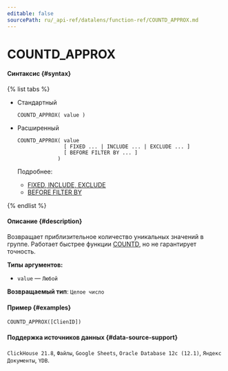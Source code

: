 ```yaml
---
editable: false
sourcePath: ru/_api-ref/datalens/function-ref/COUNTD_APPROX.md
---
```


# COUNTD_APPROX



#### Синтаксис {#syntax}

{% list tabs %}

- Стандартный

  ```
  COUNTD_APPROX( value )
  ```

- Расширенный

  ```
  COUNTD_APPROX( value
                 [ FIXED ... | INCLUDE ... | EXCLUDE ... ]
                 [ BEFORE FILTER BY ... ]
               )
  ```

  Подробнее:
  - [FIXED, INCLUDE, EXCLUDE](aggregation-functions.md#syntax-lod)
  - [BEFORE FILTER BY](aggregation-functions.md#syntax-before-filter-by)

{% endlist %}

#### Описание {#description}
Возвращает приблизительное количество уникальных значений в группе. Работает быстрее функции [COUNTD](COUNTD.md), но не гарантирует точность.

**Типы аргументов:**
- `value` — `Любой`


**Возвращаемый тип**: `Целое число`

#### Пример {#examples}

```
COUNTD_APPROX([ClienID])
```


#### Поддержка источников данных {#data-source-support}

`ClickHouse 21.8`, `Файлы`, `Google Sheets`, `Oracle Database 12c (12.1)`, `Яндекс Документы`, `YDB`.
